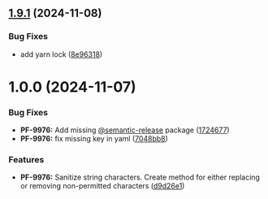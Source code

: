## [1.9.1](https://gitlab.com/plusforta/public/soapbundle/compare/v1.9.0...v1.9.1) (2024-11-08)


### Bug Fixes

* add yarn lock ([8e96318](https://gitlab.com/plusforta/public/soapbundle/commit/8e9631860546b390fc7c4996ff698a9872c30455))

# 1.0.0 (2024-11-07)


### Bug Fixes

* **PF-9976:** Add missing [@semantic-release](https://gitlab.com/semantic-release) package ([1724677](https://gitlab.com/plusforta/public/soapbundle/commit/1724677c3c0548ab49cb36b30e3de3fd0dd12b6b))
* **PF-9976:** fix missing key in yaml ([7048bb8](https://gitlab.com/plusforta/public/soapbundle/commit/7048bb8c58223c2be5470f96fe2b8d07b637606a))


### Features

* **PF-9976:** Sanitize string characters. Create method for either replacing or removing non-permitted characters ([d9d26e1](https://gitlab.com/plusforta/public/soapbundle/commit/d9d26e1b99af57e21eeb356d4001156cf10b69cd))
